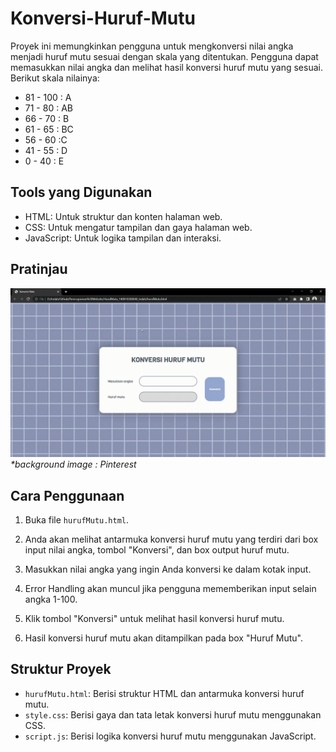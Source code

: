 # Konversi-Huruf-Mutu

Proyek ini memungkinkan pengguna untuk mengkonversi nilai angka menjadi huruf mutu sesuai dengan skala yang ditentukan. Pengguna dapat memasukkan nilai angka dan melihat hasil konversi huruf mutu yang sesuai. Berikut skala nilainya:
- 81 - 100 : A
- 71 - 80 : AB
- 66 - 70 : B
- 61 - 65 : BC
- 56 - 60 :C
- 41 - 55 : D
- 0 - 40 : E

## Tools yang Digunakan

- HTML: Untuk struktur dan konten halaman web.
- CSS: Untuk mengatur tampilan dan gaya halaman web.
- JavaScript: Untuk logika tampilan dan interaksi.

## Pratinjau
![Preview Huruf Mutu](konversi-nilai.gif)
_*background image : Pinterest_


## Cara Penggunaan

1. Buka file `hurufMutu.html`.

2. Anda akan melihat antarmuka konversi huruf mutu yang terdiri dari box input nilai angka, tombol "Konversi", dan box output huruf mutu.

3. Masukkan nilai angka yang ingin Anda konversi ke dalam kotak input.

4. Error Handling akan muncul jika pengguna mememberikan input selain angka 1-100.

5. Klik tombol "Konversi" untuk melihat hasil konversi huruf mutu.

6. Hasil konversi huruf mutu akan ditampilkan pada box "Huruf Mutu".

## Struktur Proyek

- `hurufMutu.html`: Berisi struktur HTML dan antarmuka konversi huruf mutu.
- `style.css`: Berisi gaya dan tata letak konversi huruf mutu menggunakan CSS.
- `script.js`: Berisi logika konversi huruf mutu menggunakan JavaScript.
